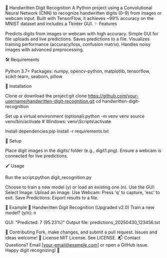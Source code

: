 🧠 Handwritten Digit Recognition
A Python project using a Convolutional Neural Network (CNN) to recognize handwritten digits (0–9) from images or webcam input. Built with TensorFlow, it achieves ~99% accuracy on the MNIST dataset and includes a Tkinter GUI.
✨ Features

Predicts digits from images or webcam with high accuracy.
Simple GUI for file uploads and live predictions.
Saves predictions to a file.
Visualizes training performance (accuracy/loss, confusion matrix).
Handles noisy images with advanced preprocessing.

🛠️ Requirements

Python 3.7+
Packages: numpy, opencv-python, matplotlib, tensorflow, scikit-learn, seaborn, pillow

🚀 Installation

Clone or download the project:git clone https://github.com/your-username/handwritten-digit-recognition.git
cd handwritten-digit-recognition


Set up a virtual environment (optional):python -m venv venv
source venv/bin/activate  # Windows: venv\Scripts\activate


Install dependencies:pip install -r requirements.txt



📂 Setup

Place digit images in the digits/ folder (e.g., digit1.png).
Ensure a webcam is connected for live predictions.

🖌️ Usage

Run the script:python digit_recognition.py


Choose to train a new model (y) or load an existing one (n).
Use the GUI:
Select Image: Upload an image.
Use Webcam: Press 'q' to capture, 'esc' to exit.
Save Predictions: Export results to a file.



🎯 Example
🧠 Handwritten Digit Recognition (Upgraded v2.0)
Train a new model? (y/n): n


GUI: "Predicted: 7 (95.23%)"
Output file: predictions_20250430_123456.txt

🤝 Contributing
Fork, make changes, and submit a pull request. Issues and ideas welcome!
📜 License
MIT License. See LICENSE.
📬 Contact
Questions? Email [your-email@example.com] or open a GitHub issue.
Happy digit recognizing! 🚀

